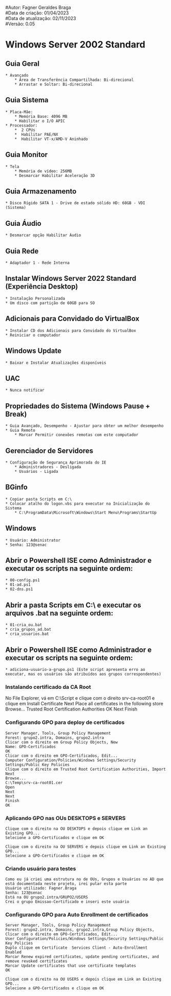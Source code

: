 #Autor: Fagner Geraldes Braga  
#Data de criação: 01/04/2023  
#Data de atualização: 02/11/2023  
#Versão: 0.05  

# Windows Server 2002 Standard  

## Guia Geral  
	* Avançado  
		* Área de Transferência Compartilhada: Bi-direcional  
		* Arrastar e Soltar: Bi-direcional  
## Guia Sistema  
	* Placa-Mãe:   
		* Memória Base: 4096 MB
		* Habilitar o I/O APIC  
	* Processador:   
   		*  2 CPUs  
   		*  Habilitar PAE/NX  
   		*  Habilitar VT-x/AMD-V Aninhado  
## Guia Monitor  
	* Tela
		* Memória de vídeo: 256MB   
		* Desmarcar Habilitar Aceleração 3D  
## Guia Armazenamento  
	* Disco Rígido SATA 1 - Drive de estado sólido HD: 60GB - VDI (Sistema)  
## Guia Áudio  
	* Desmarcar opção Habilitar Áudio  
## Guia Rede  
	* Adaptador 1 - Rede Interna  
## Instalar Windows Server 2022 Standard (Experiência Desktop)  
	* Instalação Personalizada  
	* Um disco com partição de 60GB para SO  
## Adicionais para Convidado do VirtualBox  
	* Instalar CD dos Adicionais para Convidado do VirtualBox  
	* Reiniciar o computador  
## Windows Update  
	* Baixar e Instalar Atualizações disponíveis  
## UAC  
	* Nunca notificar  
## Propriedades do Sistema (Windows Pause + Break)  
	* Guia Avançado, Desempenho - Ajustar para obter um melhor desempenho  
	* Guia Remoto  
    	* Marcar Permitir conexões remotas com este computador  
## Gerenciador de Servidores  
    * Configuração de Segurança Aprimorada do IE  
        * Administradores - Desligada  
        * Usuários - Ligada  
## BGinfo  
	* Copiar pasta Scripts em C:\  
	* Colocar atalho do logon.vbs para executar na Inicialização do Sistema  
    	* C:\ProgramData\Microsoft\Windows\Start Menu\Programs\StartUp  
## Windows  
	* Usuário: Administrator  
	* Senha: 123@senac 
## Abrir o Powershell ISE como Administrador e executar os scripts na seguinte ordem:  
	* 00-config.ps1  
	* 01-ad.ps1  
	* 02-dns.ps1
## Abrir a pasta Scripts em C:\ e executar os arquivos .bat na seguinte ordem:  
	* 01-cria_ou.bat  
	* cria_grupos_ad.bat  
	* cria_usuarios.bat  
## Abrir o Powershell ISE como Administrador e executar os scripts na seguinte ordem:  
	* adiciona-usuario-a-grupo.ps1 (Este script apresenta erro ao executar, mas os usuários são atribuídos aos grupos correspondentes)  

### Instalando certificado da CA Root
No File Explorer, vá em C:\Script e clique com o direito srv-ca-root01 e clique em Install Certificate
Next
Place all certificates in the following store
Browse...
Trusted Root Certification Authorities
OK
Next
Finish

### Configurando GPO para deploy de certificados
	Server Manager, Tools, Group Policy Management
	Forest: grupo2.intra, Domains, grupo2.intra
	Clicar com o direito em Group Policy Objects, New
	Name: GPO-Certificados
	OK
	Clicar com o direito em GPO-Certificados, Edit...
	Computer Configuration/Policies/Windows Settings/Security Settings/Public Key Policies
	Clique com o direito em Trusted Root Certification Authorities, Import
	Next
	Browse...
	C:\Temp\srv-ca-root01.cer
	Open
	Next
	Next
	Finish
	OK
### Aplicando GPO nas OUs DESKTOPS e SERVERS
	Clique com o direito na OU DESKTOPS e depois clique em Link an Existing GPO...
	Selecione a GPO-Certificados e clique em OK

	Clique com o direito na OU SERVERS e depois clique em Link an Existing GPO...
	Selecione a GPO-Certificados e clique em OK

### Criando usuário para testes
	Como eu já criei uma estrutura no de OUs, Grupos e Usuários no AD que está documentada neste projeto, irei pular esta parte
	Usuário utilizado: Fagner.Braga
	Senha: 123@senac
	Está na OU grupo2.intra/GRUPO2/USERS
	Crei o grupo Emissao-Certificado e inseri este usuário

### Configurando GPO para Auto Enrollment de certificados
	Server Manager, Tools, Group Policy Management
	Forest: grupo2.intra, Domains, grupo2.intra,Group Policy Objects, 
	Clicar com o direito em GPO-Certificados, Edit...
	User Configuration/Policies/Windows Settings/Security Settings/Public Key Policies
	Duplo clique em Certificate  Services Client - Auto-Enrollment
	Enabled
	Marcar Renew expired certificates, update pending certificates, and remove revoked certificates
	Marcar Update certificates that use certificate templates
	OK

	Clique com o direito na OU USERS e depois clique em Link an Existing GPO...
	Selecione a GPO-Certificados e clique em OK